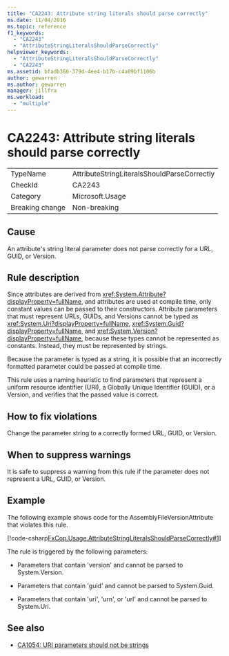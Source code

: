 ```yaml
---
title: "CA2243: Attribute string literals should parse correctly"
ms.date: 11/04/2016
ms.topic: reference
f1_keywords:
  - "CA2243"
  - "AttributeStringLiteralsShouldParseCorrectly"
helpviewer_keywords:
  - "AttributeStringLiteralsShouldParseCorrectly"
  - "CA2243"
ms.assetid: bfadb366-379d-4ee4-b17b-c4a09bf1106b
author: gewarren
ms.author: gewarren
manager: jillfra
ms.workload:
  - "multiple"
---
```

# CA2243: Attribute string literals should parse correctly

|||
|-|-|
|TypeName|AttributeStringLiteralsShouldParseCorrectly|
|CheckId|CA2243|
|Category|Microsoft.Usage|
|Breaking change|Non-breaking|

## Cause
An attribute's string literal parameter does not parse correctly for a URL, GUID, or Version.

## Rule description
Since attributes are derived from <xref:System.Attribute?displayProperty=fullName>, and attributes are used at compile time, only constant values can be passed to their constructors. Attribute parameters that must represent URLs, GUIDs, and Versions cannot be typed as <xref:System.Uri?displayProperty=fullName>, <xref:System.Guid?displayProperty=fullName>, and <xref:System.Version?displayProperty=fullName>, because these types cannot be represented as constants. Instead, they must be represented by strings.

Because the parameter is typed as a string, it is possible that an incorrectly formatted parameter could be passed at compile time.

This rule uses a naming heuristic to find parameters that represent a uniform resource identifier (URI), a Globally Unique Identifier (GUID), or a Version, and verifies that the passed value is correct.

## How to fix violations
Change the parameter string to a correctly formed URL, GUID, or Version.

## When to suppress warnings
It is safe to suppress a warning from this rule if the parameter does not represent a URL, GUID, or Version.

## Example
The following example shows code for the AssemblyFileVersionAttribute that violates this rule.

[!code-csharp[FxCop.Usage.AttributeStringLiteralsShouldParseCorrectly#1](../code-quality/codesnippet/CSharp/ca2243-attribute-string-literals-should-parse-correctly_1.cs)]

The rule is triggered by the following parameters:

- Parameters that contain 'version' and cannot be parsed to System.Version.

- Parameters that contain 'guid' and cannot be parsed to System.Guid.

- Parameters that contain 'uri', 'urn', or 'url' and cannot be parsed to System.Uri.

## See also

- [CA1054: URI parameters should not be strings](../code-quality/ca1054.md)
